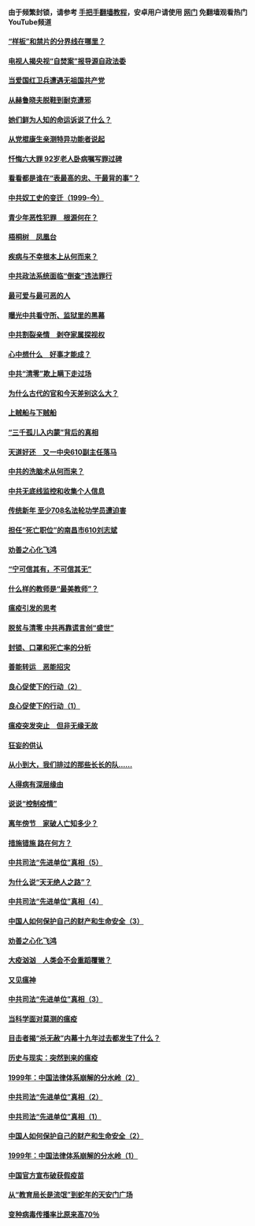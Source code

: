 #### 由于频繁封锁，请参考 [手把手翻墙教程](https://github.com/gfw-breaker/guides/wiki/)，安卓用户请使用 [网门](https://github.com/gfw-breaker/nogfw/blob/master/dl.md?t=04051900) 免翻墙观看热门YouTube频道 

#### [“样板”和禁片的分界线在哪里？](../pages/19/422704.md?t=04051900) 

#### [电视人揭央视“自焚案”报导源自政法委](../pages/19/422770.md?t=04051900) 

#### [当爱国红卫兵遭遇无祖国共产党](../pages/19/422848.md?t=04051900) 

#### [从赫鲁晓夫脱鞋到耐克遭邪](../pages/19/422826.md?t=04051900) 

#### [她们鲜为人知的命运诉说了什么？](../pages/19/422754.md?t=04051900) 

#### [从党棍康生亲测特异功能者说起](../pages/19/422657.md?t=04051900) 

#### [忏悔六大罪 92岁老人卧病嘱写罪过碑](../pages/19/422750.md?t=04051900) 

#### [看看都是谁在“表最高的忠、干最背的事”？](../pages/19/422703.md?t=04051900) 

#### [中共奴工史的变迁（1999-今）](../pages/19/422656.md?t=04051900) 

#### [青少年恶性犯罪　根源何在？](../pages/19/422449.md?t=04051900) 

#### [梧桐树　凤凰台](../pages/19/422442.md?t=04051900) 

#### [疾病与不幸根本上从何而来？](../pages/19/422438.md?t=04051900) 

#### [中共政法系统面临“倒查”违法罪行](../pages/19/422497.md?t=04051900) 

#### [最可爱与最可恶的人](../pages/19/422448.md?t=04051900) 

#### [曝光中共看守所、监狱里的黑幕](../pages/19/422390.md?t=04051900) 

#### [中共割裂亲情　剥夺家属探视权](../pages/19/422364.md?t=04051900) 

#### [心中想什么　好事才能成？](../pages/19/422318.md?t=04051900) 

#### [中共“清零”欺上瞒下走过场](../pages/19/422306.md?t=04051900) 

#### [为什么古代的官和今天差别这么大？](../pages/19/422228.md?t=04051900) 

#### [上贼船与下贼船](../pages/19/422276.md?t=04051900) 

#### [“三千孤儿入内蒙”背后的真相](../pages/19/422229.md?t=04051900) 

#### [天道好还　又一中央610副主任落马](../pages/19/422155.md?t=04051900) 

#### [中共的洗脑术从何而来？](../pages/19/422154.md?t=04051900) 

#### [中共无底线监控和收集个人信息](../pages/19/422039.md?t=04051900) 

#### [传统新年 至少708名法轮功学员遭迫害](../pages/19/421946.md?t=04051900) 

#### [担任“死亡职位”的南昌市610刘志斌](../pages/19/421957.md?t=04051900) 

#### [劝善之心化飞鸿](../pages/19/421164.md?t=04051900) 

#### [“宁可信其有，不可信其无”](../pages/19/421691.md?t=04051900) 

#### [什么样的教师是“最美教师”？](../pages/19/421755.md?t=04051900) 

#### [瘟疫引发的思考](../pages/19/421594.md?t=04051900) 

#### [脱贫与清零 中共再靠谎言创“盛世”](../pages/19/421590.md?t=04051900) 

#### [封锁、口罩和死亡率的分析](../pages/19/421495.md?t=04051900) 

#### [善能转运　恶能招灾](../pages/19/421334.md?t=04051900) 

#### [良心促使下的行动（2）](../pages/19/421361.md?t=04051900) 

#### [良心促使下的行动（1）](../pages/19/421302.md?t=04051900) 

#### [瘟疫突发突止　但非无缘无故](../pages/19/421281.md?t=04051900) 

#### [狂妄的供认](../pages/19/421199.md?t=04051900) 

#### [从小到大，我们排过的那些长长的队……](../pages/19/421243.md?t=04051900) 

#### [人得病有深层缘由](../pages/19/420864.md?t=04051900) 

#### [说说“控制疫情”](../pages/19/420831.md?t=04051900) 

#### [离年傍节　家破人亡知多少？](../pages/19/420563.md?t=04051900) 

#### [措施错施  路在何方？](../pages/19/420076.md?t=04051900) 

#### [中共司法“先进单位”真相（5）](../pages/19/419453.md?t=04051900) 

#### [为什么说“天无绝人之路”？](../pages/19/419618.md?t=04051900) 

#### [中共司法“先进单位”真相（4）](../pages/19/419452.md?t=04051900) 

#### [中国人如何保护自己的财产和生命安全（3）](../pages/19/419405.md?t=04051900) 

#### [劝善之心化飞鸿](../pages/19/418758.md?t=04051900) 

#### [大疫汹汹　人类会不会重蹈覆辙？](../pages/19/419691.md?t=04051900) 

#### [又见瘟神](../pages/19/419225.md?t=04051900) 

#### [中共司法“先进单位”真相（3）](../pages/19/419451.md?t=04051900) 

#### [当科学面对莫测的瘟疫](../pages/19/419625.md?t=04051900) 

#### [目击者揭“杀无赦”内幕十九年过去都发生了什么？](../pages/19/419617.md?t=04051900) 

#### [历史与现实：突然到来的瘟疫](../pages/19/419619.md?t=04051900) 

#### [1999年：中国法律体系崩解的分水岭（2）](../pages/19/419455.md?t=04051900) 

#### [中共司法“先进单位”真相（2）](../pages/19/419450.md?t=04051900) 

#### [中共司法“先进单位”真相（1）](../pages/19/419449.md?t=04051900) 

#### [中国人如何保护自己的财产和生命安全（2）](../pages/19/419404.md?t=04051900) 

#### [1999年：中国法律体系崩解的分水岭（1）](../pages/19/419454.md?t=04051900) 

#### [中国官方宣布破获假疫苗](../pages/19/419504.md?t=04051900) 

#### [从“教育局长是流氓”到蛇年的天安门广场](../pages/19/419470.md?t=04051900) 

#### [变种病毒传播率比原来高70％](../pages/19/419456.md?t=04051900) 

